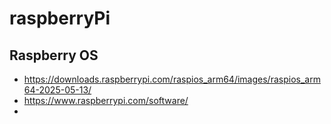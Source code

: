 # raspberryPi

## Raspberry OS 
- https://downloads.raspberrypi.com/raspios_arm64/images/raspios_arm64-2025-05-13/
- https://www.raspberrypi.com/software/
- 
